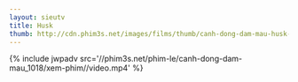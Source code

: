```yaml
---
layout: sieutv
title: Husk
thumb: http://cdn.phim3s.net/images/films/thumb/canh-dong-dam-mau-husk-2011.jpg
---
```

{% include jwpadv src='//phim3s.net/phim-le/canh-dong-dam-mau_1018/xem-phim//video.mp4' %}